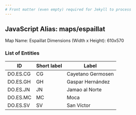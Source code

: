 ```yaml
---
# Front matter (even empty) required for Jekyll to process
---
```


## JavaScript Alias: maps/espaillat

Map Name: Espaillat
Dimensions (Width x Height): 610x570





### List of Entities

ID | Short label | Label
---|---|---|
DO.ES.CG|CG|Cayetano Germosen
DO.ES.GH|GH|Gaspar Hernández
DO.ES.JN|JN|Jamao al Norte
DO.ES.MC|MC|Moca
DO.ES.SV|SV|San Víctor